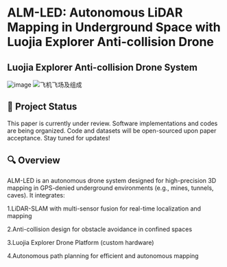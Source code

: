 # ALM-LED: Autonomous LiDAR Mapping in Underground Space with Luojia Explorer Anti-collision Drone
## Luojia Explorer Anti-collision Drone System
![image](https://github.com/user-attachments/assets/e372784e-57c5-418e-91f2-0dc9b83d95ce)
![飞机飞场及组成](https://github.com/user-attachments/assets/5851feae-38a2-40bb-a276-241765c69020)


## 📜 Project Status

This paper is currently under review.​​ Software implementations and codes are being organized. ​Code and datasets will be open-sourced upon paper acceptance.​​
 Stay tuned for updates! 

## 🔍 Overview

​ALM-LED​ is an autonomous drone system designed for ​high-precision 3D mapping in GPS-denied underground environments​ (e.g., mines, tunnels, caves). It integrates:

​1.LiDAR-SLAM​ with multi-sensor fusion for real-time localization and mapping

​2.Anti-collision design​ for obstacle avoidance in confined spaces

​3.Luojia Explorer Drone Platform​ (custom hardware)

​4.Autonomous path planning​ for efficient and autonomous mapping
